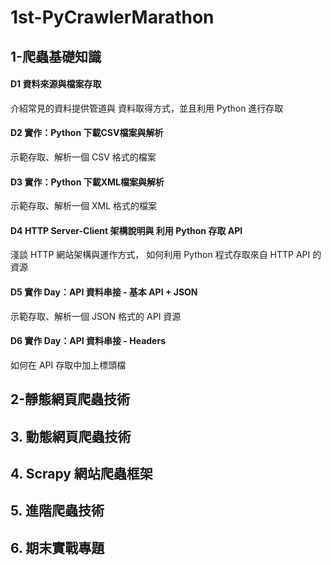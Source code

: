 # 1st-PyCrawlerMarathon

## 1-爬蟲基礎知識
#### D1 資料來源與檔案存取
介紹常見的資料提供管道與 資料取得方式，並且利用 Python 進行存取  
#### D2 實作：Python 下載CSV檔案與解析
示範存取、解析一個 CSV 格式的檔案
#### D3 實作：Python 下載XML檔案與解析
示範存取、解析一個 XML 格式的檔案
#### D4 HTTP Server-Client 架構說明與 利用 Python 存取 API
淺談 HTTP 網站架構與運作方式， 如何利用 Python 程式存取來自 HTTP API 的資源
#### D5 實作 Day：API 資料串接 - 基本 API + JSON
示範存取、解析一個 JSON 格式的 API 資源
#### D6 實作 Day：API 資料串接 - Headers
如何在 API 存取中加上標頭檔

## 2-靜態網頁爬蟲技術

## 3. 動態網頁爬蟲技術

## 4. Scrapy 網站爬蟲框架

## 5. 進階爬蟲技術

## 6. 期末實戰專題

